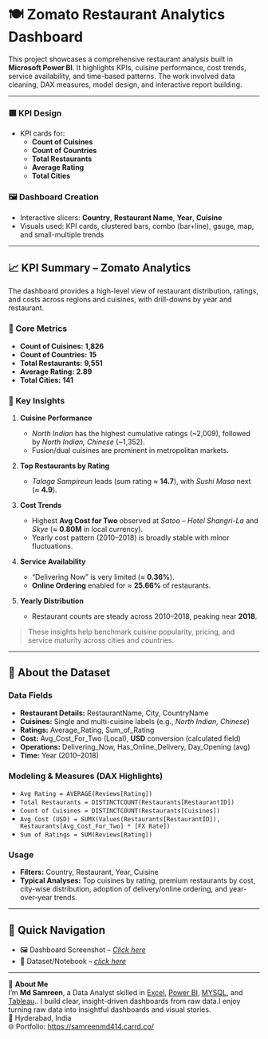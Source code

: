 # 🍽️ Zomato Restaurant Analytics Dashboard

This project showcases a comprehensive restaurant analysis built in **Microsoft Power BI**. It highlights KPIs, cuisine performance, cost trends, service availability, and time-based patterns. The work involved data cleaning, DAX measures, model design, and interactive report building.

---

### 🟥 KPI Design
- KPI cards for:
  - **Count of Cuisines**
  - **Count of Countries**
  - **Total Restaurants**
  - **Average Rating**
  - **Total Cities**

### 🖼️ Dashboard Creation
- Interactive slicers: **Country**, **Restaurant Name**, **Year**, **Cuisine**
- Visuals used: KPI cards, clustered bars, combo (bar+line), gauge, map, and small-multiple trends

---

## 📈 KPI Summary – Zomato Analytics

The dashboard provides a high-level view of restaurant distribution, ratings, and costs across regions and cuisines, with drill-downs by year and restaurant.

### 🔢 Core Metrics
- **Count of Cuisines:** **1,826**
- **Count of Countries:** **15**
- **Total Restaurants:** **9,551**
- **Average Rating:** **2.89**
- **Total Cities:** **141**

### 🧠 Key Insights
1. **Cuisine Performance**
   - *North Indian* has the highest cumulative ratings (~2,009), followed by *North Indian, Chinese* (~1,352).
   - Fusion/dual cuisines are prominent in metropolitan markets.

2. **Top Restaurants by Rating**
   - *Talaga Sampireun* leads (sum rating ≈ **14.7**), with *Sushi Masa* next (≈ **4.9**).

3. **Cost Trends**
   - Highest **Avg Cost for Two** observed at *Satoo – Hotel Shangri-La* and *Skye* (≈ **0.80M** in local currency).
   - Yearly cost pattern (2010–2018) is broadly stable with minor fluctuations.

4. **Service Availability**
   - “Delivering Now” is very limited (≈ **0.36%**).
   - **Online Ordering** enabled for ≈ **25.66%** of restaurants.

5. **Yearly Distribution**
   - Restaurant counts are steady across 2010–2018, peaking near **2018**.

> These insights help benchmark cuisine popularity, pricing, and service maturity across cities and countries.

---

## 📂 About the Dataset

### Data Fields
- **Restaurant Details:** RestaurantName, City, CountryName
- **Cuisines:** Single and multi-cuisine labels (e.g., *North Indian, Chinese*)
- **Ratings:** Average_Rating, Sum_of_Rating
- **Cost:** Avg_Cost_For_Two (Local), **USD** conversion (calculated field)
- **Operations:** Delivering_Now, Has_Online_Delivery, Day_Opening (avg)
- **Time:** Year (2010–2018)

### Modeling & Measures (DAX Highlights)
- `Avg Rating = AVERAGE(Reviews[Rating])`
- `Total Restaurants = DISTINCTCOUNT(Restaurants[RestaurantID])`
- `Count of Cuisines = DISTINCTCOUNT(Restaurants[Cuisines])`
- `Avg Cost (USD) = SUMX(Values(Restaurants[RestaurantID]), Restaurants[Avg_Cost_For_Two] * [FX Rate])`
- `Sum of Ratings = SUM(Reviews[Rating])`

### Usage
- **Filters:** Country, Restaurant, Year, Cuisine
- **Typical Analyses:** Top cuisines by rating, premium restaurants by cost, city-wise distribution, adoption of delivery/online ordering, and year-over-year trends.

---

## 🔗 Quick Navigation
- 🖼️ Dashboard Screenshot – *[Click here](https://github.com/mdsamreen414/Power-BI/tree/main/Zomato%20Analytics/Screenshots.md)*
- 📂 Dataset/Notebook – *[click here](https://github.com/mdsamreen414/Power-BI/blob/main/Zomato%20Analytics/README.md)*

---

🧕 **About Me**  
I’m **Md Samreen**, a Data Analyst skilled in [Excel](https://github.com/mdsamreen414/Excel), [Power BI](https://github.com/mdsamreen414/Power-BI), [MYSQL](https://github.com/mdsamreen414/MYSQL), and [Tableau](https://github.com/mdsamreen414/Tableau).. I build clear, insight-driven dashboards from raw data.I enjoy turning raw data into insightful dashboards and visual stories.  
📍 Hyderabad, India  
🌐 Portfolio: https://samreenmd414.carrd.co/
